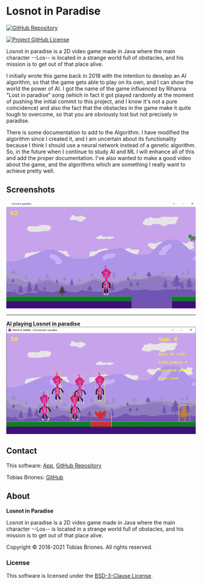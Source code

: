 # Losnot in Paradise

[![GitHub Repository](https://raw.githubusercontent.com/TobiasBriones/general-images/main/example-projects/badges/ep-gh-repo-badge.svg)](https://github.com/TobiasBriones/losnot-in-paradise)

[![Project GitHub License](https://img.shields.io/github/license/TobiasBriones/losnot-in-paradise.svg?style=flat-square)](https://github.com/TobiasBriones/losnot-in-paradise/blob/main/LICENSE)

Losnot in paradise is a 2D video game made in Java where the main character --Los-- is located in a
strange world full of obstacles, and his mission is to get out of that place alive.

I initially wrote this game back in 2018 with the intention to develop an AI algorithm, so that the
game gets able to play on its own, and I can show the world the power of AI. I got the name of the
game influenced by Rihanna "Lost in paradise" song (which in fact it got played randomly at the
moment of pushing the initial commit to this project, and I know it's not a pure coincidence) and
also the fact that the obstacles in the game make it quite tough to overcome, so that you are
obviously lost but not precisely in paradise.

There is some documentation to add to the Algorithm. I have modified the algorithm since I created
it, and I am uncertain about its functionality because I think I should use a neural network instead
of a genetic algorithm. So, in the future when I continue to study AI and ML I will enhance all of
this and add the proper documentation. I've also wanted to make a good video about the game, and the
algorithms which are something I really want to achieve pretty well.

## Screenshots

[![Animated GIF](https://raw.githubusercontent.com/TobiasBriones/images/main/gencesk-2d/gencesk-2d-prototype-2018/lostnot-in-paradise-sample-1.gif)](https://github.com/TobiasBriones/images/tree/main/gencesk-2d)

---

**AI playing Losnot in paradise**
![AI Animated GIF](./docs/ai-screenshot-1.png)

## Contact

This software: [App](https://tobiasbriones.github.io/losnot-in-paradise),
[GitHub Repository](https://github.com/TobiasBriones/losnot-in-paradise)

Tobias Briones: [GitHub](https://github.com/TobiasBriones)

## About

**Losnot in Paradise**

Losnot in paradise is a 2D video game made in Java where the main character --Los-- is located in a
strange world full of obstacles, and his mission is to get out of that place alive.

Copyright © 2018-2021 Tobias Briones. All rights reserved.

### License

This software is licensed under the [BSD-3-Clause License](./LICENSE).

